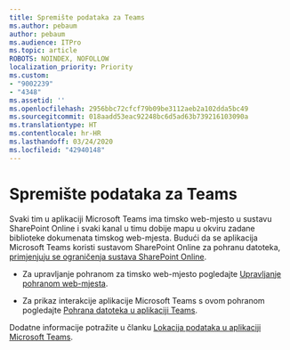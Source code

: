 ```yaml
---
title: Spremište podataka za Teams
ms.author: pebaum
author: pebaum
ms.audience: ITPro
ms.topic: article
ROBOTS: NOINDEX, NOFOLLOW
localization_priority: Priority
ms.custom:
- "9002239"
- "4348"
ms.assetid: ''
ms.openlocfilehash: 2956bbc72cfcf79b09be3112aeb2a102dda5bc49
ms.sourcegitcommit: 018aadd53eac92248bc6d5ad63b739216103090a
ms.translationtype: HT
ms.contentlocale: hr-HR
ms.lasthandoff: 03/24/2020
ms.locfileid: "42940148"
---
```

# <a name="teams-data-storage"></a>Spremište podataka za Teams

Svaki tim u aplikaciji Microsoft Teams ima timsko web-mjesto u sustavu SharePoint Online i svaki kanal u timu dobije mapu u okviru zadane biblioteke dokumenata timskog web-mjesta. Budući da se aplikacija Microsoft Teams koristi sustavom SharePoint Online za pohranu datoteka, [primjenjuju se ograničenja sustava SharePoint Online](https://docs.microsoft.com/microsoftteams/limits-specifications-teams#storage).

- Za upravljanje pohranom za timsko web-mjesto pogledajte [Upravljanje pohranom web-mjesta](https://docs.microsoft.com/sharepoint/manage-site-collection-storage-limits#manage-individual-site-storage-limits).

- Za prikaz interakcije aplikacije Microsoft Teams s ovom pohranom pogledajte [Pohrana datoteka u aplikaciji Teams](https://support.office.com/article/file-storage-in-teams-df5cc0a5-d1bb-414c-8870-46c6eb76686a).

Dodatne informacije potražite u članku [Lokacija podataka u aplikaciji Microsoft Teams](https://docs.microsoft.com/microsoftteams/location-of-data-in-teams).
